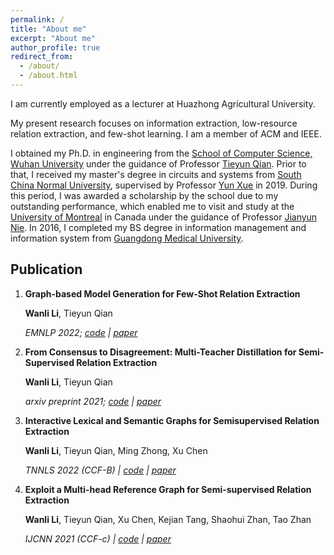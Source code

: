 ```yaml
---
permalink: /
title: "About me"
excerpt: "About me"
author_profile: true
redirect_from: 
  - /about/
  - /about.html
---
```


I am currently employed as a lecturer at Huazhong Agricultural University.
 
My present research focuses on information extraction, low-resource relation extraction, and few-shot learning. I am a member of ACM and IEEE.

I obtained my Ph.D. in engineering from the [School of Computer Science, Wuhan University](http://cs.whu.edu.cn/) under the guidance of Professor [Tieyun Qian](http://cs.whu.edu.cn/teacherinfo.aspx?id=209). Prior to that, I received my master's degree in circuits and systems from [South China Normal University](https://www.scnu.edu.cn/), supervised by Professor [Yun Xue](https://physics.scnu.edu.cn/a/20201219/6975.html) in 2019. During this period, I was awarded a scholarship by the school due to my outstanding performance, which enabled me to visit and study at the [University of Montreal](https://www.umontreal.ca/en/) in Canada under the guidance of Professor [Jianyun Nie](http://rali.iro.umontreal.ca/nie-site/jian-yun-nie-en/).
In 2016, I completed my BS degree in information management and information system from [Guangdong Medical University](https://www.gdmu.edu.cn/).


Publication
------
1. **Graph-based Model Generation for Few-Shot Relation Extraction**

	**Wanli Li**, Tieyun Qian

	*EMNLP 2022; [code](https://github.com/leeworry/GM_GEN) &#124; [paper](https://aclanthology.org/2022.emnlp-main.5.pdf)*
	
2. **From Consensus to Disagreement: Multi-Teacher Distillation for Semi-Supervised Relation Extraction**

	**Wanli Li**, Tieyun Qian

	*arxiv preprint 2021; [code](https://github.com/leeworry/MTD4SemiRE) &#124; [paper](https://arxiv.org/pdf/2112.01048.pdf)*

3. **Interactive Lexical and Semantic Graphs for Semisupervised Relation Extraction**

	**Wanli Li**, Tieyun Qian, Ming Zhong, Xu Chen

	*TNNLS 2022 (CCF-B) &#124; [code](https://github.com/leeworry/LSGI) &#124; [paper](https://ieeexplore.ieee.org/abstract/document/9675808)*

4. **Exploit a Multi-head Reference Graph for Semi-supervised Relation Extraction** 

	**Wanli Li**, Tieyun Qian, Xu Chen, Kejian Tang, Shaohui Zhan, Tao Zhan

	*IJCNN 2021 (CCF-c) &#124; [code](https://github.com/leeworry/LSGI) &#124; [paper](https://ieeexplore.ieee.org/abstract/document/9534434/)*
